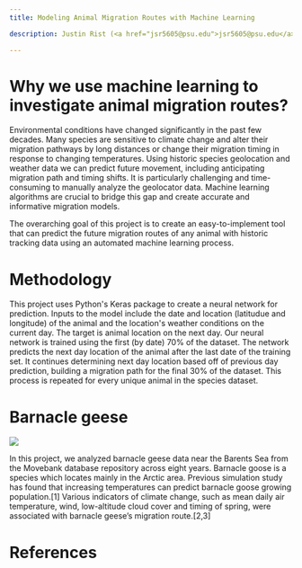 ```yaml
---
title: Modeling Animal Migration Routes with Machine Learning

description: Justin Rist (<a href="jsr5605@psu.edu">jsr5605@psu.edu</a>) \n Junyan Tian (<a href="jxt717@psu.edu">jxt717@psu.edu</a>) \n Christine Cummings (<a href="cmc6720@psu.edu">cmc6720@psu.edu</a>)

---
```

# Why we use machine learning to investigate animal migration routes?
Environmental conditions have changed significantly in the past few decades. Many species are sensitive to climate change and alter their migration pathways by long distances or change their migration  timing in  response  to changing  temperatures. Using historic species geolocation and weather data we can predict future movement, including anticipating migration path and timing shifts. It  is  particularly  challenging  and  time-consuming  to  manually  analyze  the  geolocator  data. Machine  learning  algorithms are  crucial  to  bridge  this  gap  and create  accurate  and  informative migration models. 

The overarching goal of this project is to create an easy-to-implement tool that can predict the future migration routes of any animal with historic tracking data using an automated machine learning process. 

# Methodology 
This project uses Python's Keras package to create a neural network for prediction. Inputs to the model include the date and location (latitudue and longitude) of the animal and the location's weather conditions on the current day. The target is animal location on the next day. Our neural network is trained using the first (by date) 70% of the dataset. The network predicts the next day location of the animal after the last date of the training set. It continues determining next day location based off of previous day prediction, building a migration path for the final 30% of the dataset. This process is repeated for every unique animal in the species dataset.

# Barnacle geese

![](https://www.google.com/url?sa=i&url=https%3A%2F%2Fen.wikipedia.org%2Fwiki%2FBarnacle_goose&psig=AOvVaw2C2ItIk1UpyOHjguPBXfgm&ust=1618516113790000&source=images&cd=vfe&ved=0CAIQjRxqFwoTCPDSjJyzgPACFQAAAAAdAAAAABAD)

In this project, we analyzed barnacle geese data near the Barents Sea from the Movebank database repository across eight years. Barnacle goose is a species which locates mainly in the Arctic area. Previous simulation study has found that increasing temperatures can predict barnacle goose growing population.[1] Various indicators of climate change, such as mean daily air temperature, wind, low-altitude cloud cover and timing of spring, were associated with barnacle geese’s migration route.[2,3]



# References
